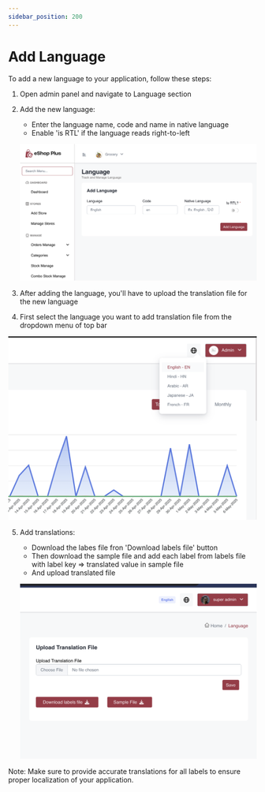 ```yaml
---
sidebar_position: 200
---
```

# Add Language

To add a new language to your application, follow these steps:

1. Open admin panel and navigate to Language section

2. Add the new language:
   - Enter the language name, code and name in native language 
   - Enable 'is RTL' if the language reads right-to-left

   ![Add Language Step 1](./img/addLanguage1.png)

3. After adding the language, you'll have to upload the translation file for the new language

4. First select the language you want to add translation file from the dropdown menu of top bar

  ![Add Language Step 3](./img/addLanguage2.png)

5. Add translations:
   - Download the labes file fron 'Download labels file' button
   - Then download the sample file and add each label from labels file with label key => translated value in sample file
   - And upload translated  file 

   ![Add Language Step 2](./img/addLanguage3.png)

Note: Make sure to provide accurate translations for all labels to ensure proper localization of your application.